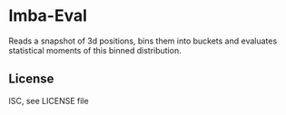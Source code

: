 # Imba-Eval

Reads a snapshot of 3d positions, bins them into buckets and evaluates statistical moments
of this binned distribution.


## License

ISC, see LICENSE file
